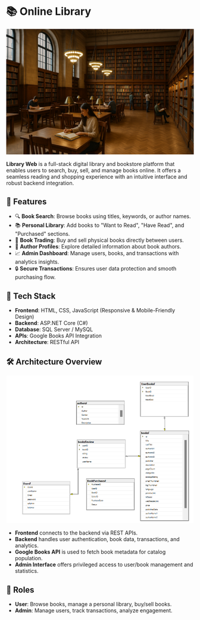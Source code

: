 # 📚 Online Library
![Library UI Preview](Library.png)

**Library Web** is a full-stack digital library and bookstore platform that enables users to search, buy, sell, and manage books online. It offers a seamless reading and shopping experience with an intuitive interface and robust backend integration.

## 🌟 Features

- 🔍 **Book Search**: Browse books using titles, keywords, or author names.
- 📚 **Personal Library**: Add books to "Want to Read", "Have Read", and "Purchased" sections.
- 🔄 **Book Trading**: Buy and sell physical books directly between users.
- 👤 **Author Profiles**: Explore detailed information about book authors.
- 📈 **Admin Dashboard**: Manage users, books, and transactions with analytics insights.
- 🔒 **Secure Transactions**: Ensures user data protection and smooth purchasing flow.

## 🧰 Tech Stack

- **Frontend**: HTML, CSS, JavaScript (Responsive & Mobile-Friendly Design)
- **Backend**: ASP.NET Core (C#)
- **Database**: SQL Server / MySQL
- **APIs**: Google Books API Integration
- **Architecture**: RESTful API

## 🛠️ Architecture Overview
![SQL Diagram Preview](SQL_Architecture.png)
- **Frontend** connects to the backend via REST APIs.
- **Backend** handles user authentication, book data, transactions, and analytics.
- **Google Books API** is used to fetch book metadata for catalog population.
- **Admin Interface** offers privileged access to user/book management and statistics.

## 👤 Roles

- **User**: Browse books, manage a personal library, buy/sell books.
- **Admin**: Manage users, track transactions, analyze engagement.
